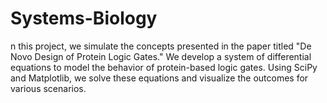 # Systems-Biology
n this project, we simulate the concepts presented in the paper titled "De Novo Design of Protein Logic Gates." We develop a system of differential equations to model the behavior of protein-based logic gates. Using SciPy and Matplotlib, we solve these equations and visualize the outcomes for various scenarios.
